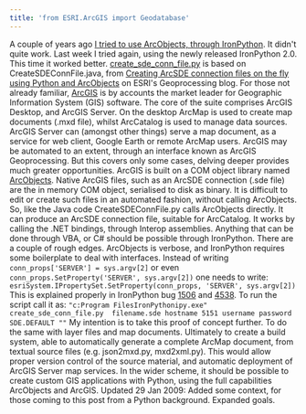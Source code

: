 ```yaml
---
title: 'from ESRI.ArcGIS import Geodatabase'
---
```


A couple of years ago [I tried to use ArcObjects, through
IronPython](http://lists.ironpython.com/pipermail/users-ironpython.com/2007-February/004588.html).
It didn't quite work. Last week I tried again, using the newly released
IronPython 2.0. This time it worked better.
[create\_sde\_conn\_file.py](../../../uploads/2009/01/create_sde_conn_filepy.txt)
is based on CreateSDEConnFile.java, from [Creating ArcSDE connection
files on the fly using Python and
ArcObjects](http://blogs.esri.com/Dev/blogs/geoprocessing/archive/2008/09/24/Tips-and-Tricks-_2D00_-Creating-ArcSDE-connection-files-on-the-fly-using-Python-and-ArcObjects.aspx)
on ESRI's Geoprocessing blog. For those not already familiar,
[ArcGIS](http://en.wikipedia.org/wiki/ArcGIS) is by accounts the market
leader for Geographic Information System (GIS) software. The core of the
suite comprises ArcGIS Desktop, and ArcGIS Server. On the desktop ArcMap
is used to create map documents (.mxd file), whilst ArcCatalog is used
to manage data sources. ArcGIS Server can (amongst other things) serve a
map document, as a service for web client, Google Earth or remote ArcMap
users. ArcGIS may be automated to an extent, through an interface known
as ArcGIS Geoprocessing. But this covers only some cases, delving deeper
provides much greater opportunities. ArcGIS is built on a COM object
library named
[ArcObjects](http://resources.esri.com/arcgisdesktop/index.cfm?fa=forDevelopers).
Native ArcGIS files, such as an ArcSDE connection (.sde file) are the in
memory COM object, serialised to disk as binary. It is difficult to edit
or create such files in an automated fashion, without calling
ArcObjects. So, like the Java code CreateSDEConnFile.py calls ArcObjects
directly. It can produce an ArcSDE connection file, suitable for
ArcCatalog. It works by calling the .NET bindings, through Interop
assemblies. Anything that can be done through VBA, or C\# should be
possible through IronPython. There are a couple of rough edges.
ArcObjects is verbose, and IronPython requires some boilerplate to deal
with interfaces. Instead of writing `conn_props['SERVER'] = sys.argv[2]`
or even `conn_props.SetProperty('SERVER', sys.argv[2])` one needs to
write:
`esriSystem.IPropertySet.SetProperty(conn_props, 'SERVER', sys.argv[2])`
This is explained properly in IronPython bug
[1506](http://www.codeplex.com/IronPython/WorkItem/View.aspx?WorkItemId=1506)
and
[4538](http://www.codeplex.com/IronPython/WorkItem/View.aspx?WorkItemId=4538).
To run the script call it as:
`"c:Program FilesIronPythonipy.exe" create_sde_conn_file.py  filename.sde hostname 5151 username password SDE.DEFAULT ""`
My intention is to take this proof of concept further. To do the same
with layer files and map documents. Ultimately to create a build system,
able to automatically generate a complete ArcMap document, from textual
source files (e.g. json2mxd.py, mxd2xml.py). This would allow proper
version control of the source material, and automatic deployment of
ArcGIS Server map services. In the wider scheme, it should be possible
to create custom GIS applications with Python, using the full
capabilities ArcObjects and ArcGIS. Updated 29 Jan 2009: Added some
context, for those coming to this post from a Python background.
Expanded goals.
